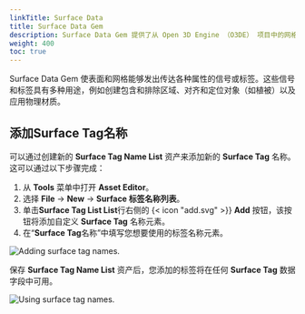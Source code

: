 ```yaml
---
linkTitle: Surface Data
title: Surface Data Gem
description: Surface Data Gem 提供了从 Open 3D Engine （O3DE） 项目中的网格和地形等表面发出信号或标签的功能。
weight: 400
toc: true
---
```


Surface Data Gem 使表面和网格能够发出传达各种属性的信号或标签。这些信号和标签具有多种用途，例如创建包含和排除区域、对齐和定位对象（如植被）以及应用物理材质。

## 添加Surface Tag名称

可以通过创建新的 **Surface Tag Name List** 资产来添加新的 **Surface Tag** 名称。这可以通过以下步骤完成：

1. 从 **Tools** 菜单中打开 **Asset Editor**。
1. 选择 **File** -> **New** -> **Surface 标签名称列表**。
1. 单击**Surface Tag List List**行右侧的 {< icon "add.svg" >}} **Add** 按钮，该按钮将添加自定义 **Surface Tag** 名称元素。
1. 在“**Surface Tag**名称”中填写您想要使用的标签名称元素。

![Adding surface tag names.](/images/user-guide/gems/reference/surface-data/surface-data-custom-tag.png)

保存 **Surface Tag Name List** 资产后，您添加的标签将在任何 **Surface Tag** 数据字段中可用。

![Using surface tag names.](/images/user-guide/gems/reference/surface-data/surface-data-tag-usage.png)
